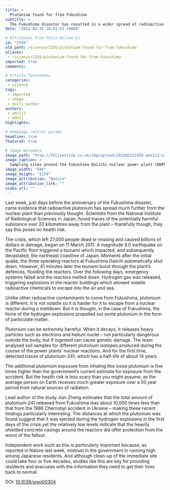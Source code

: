```yaml
---
title: >
  Plutonium found far from Fukushima
subtitle: >
  The Fukushima disaster has resulted in a wider spread of radioactive material than anticipated
date: "2012-03-15 20:01:43 +0000"

# Attributes from Felix Online V1
id: "2356"
old_path: /science/2356/plutonium-found-far-from-fukushima
aliases:
 - /science/2356/plutonium-found-far-from-fukushima
imported: true
comments:

# Article Taxonomies
categories:
 - science
tags:
 - imported
 - image
 - multi-author
authors:
 - ams111
 - edh11
highlights:

# Homepage control params
headline: true
featured: true

# Image metadata
image_path: "http://felixonline.co.uk/img/upload/201203151959-ams111-srep00304-f1.jpg"
image_caption: >
  Sampling sites around the Fukushima Daiichi nuclear power plant (DNPP)
image_width: "946"
image_height: "1159"
image_attribution: "Nature"
image_attribution_link: ""
video_url: ""
---
```


Last week, just days before the anniversary of the Fukushima disaster, came evidence that radioactive plutonium has spread much further from the nuclear plant than previously thought. Scientists from the National Institute of Radiological Sciences in Japan, found traces of the potentially harmful substance over 20 kilometres away from the plant – thankfully though, they say this poses no health risk.

The crisis, which left 27,000 people dead or missing and caused billions of dollars in damage, began on 11 March 2011. A magnitude 9.0 earthquake on the Pacific floor triggered a tsunami which impacted, and subsequently devastated, the northeast coastline of Japan. Moments after the initial quake, the three operating reactors at Fukushima Daiichi automatically shut down. However, 41 minutes later the tsunami burst through the plant’s defences, flooding the reactors. Over the following days, emergency systems failed and the reactors melted down. Hydrogen gas was released, triggering explosions in the reactor buildings which allowed volatile radioactive chemicals to escape into the air and sea.

Unlike other radioactive contaminants to come from Fukushima, plutonium is different. It is not volatile so it is harder for it to escape from a nuclear reactor during a meltdown. But it is thought, in the case of Fukushima, the force of the hydrogen explosions propelled out some plutonium in the form of particulate matter.

Plutonium can be extremely harmful. When it decays, it releases heavy particles such as electrons and helium nuclei – not particularly dangerous outside the body, but if ingested can cause genetic damage.
 The team analysed soil samples for different plutonium isotopes produced during the course of the power plants’ nuclear reactions. And for the first time, detected traces of plutonium-241, which has a half-life of about 14 years.

The additional plutonium exposure from inhaling this loose plutonium is five times higher than the government’s current estimate for exposure from the accident. But the health risk is less scary than you might assume, as the average person on Earth receives much greater exposure over a 50 year period from natural sources of radiation.

Lead author of the study Jian Zheng estimates that the total amount of plutonium-241 released from Fukushima was about 10,000 times less than that from the 1986 Chernobyl accident in Ukraine – making these recent findings particularly interesting. The distances at which the plutonium was found suggest that it was ejected during the hydrogen explosions in the first days of the crisis yet the relatively low levels indicate that the heavily shielded concrete casings around the reactors did offer protection from the worst of the fallout.

Independent work such as this is particularly important because, as reported in Nature last week, mistrust in the government in running high among Japanese residents. And although clean-up of the immediate site could take four or five decades, studies like this are key for providing residents and evacuees with the information they need to get their lives back to normal.

DOI: [10.1038/srep00304](http://dx.doi.org/10.1038/srep00304)
